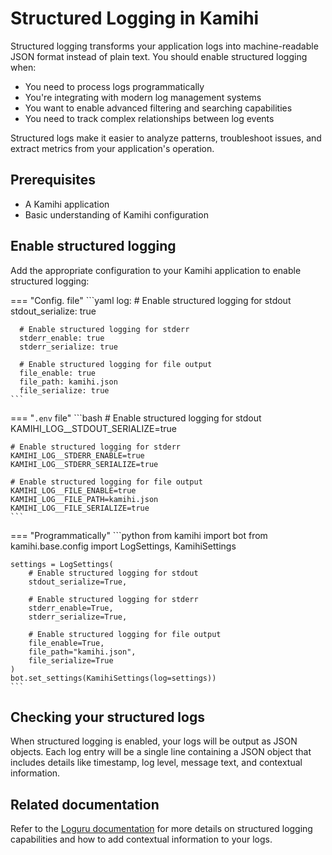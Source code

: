 # Structured Logging in Kamihi

Structured logging transforms your application logs into machine-readable JSON format instead of plain text. You should enable structured logging when:

- You need to process logs programmatically
- You're integrating with modern log management systems
- You want to enable advanced filtering and searching capabilities
- You need to track complex relationships between log events

Structured logs make it easier to analyze patterns, troubleshoot issues, and extract metrics from your application's operation.

## Prerequisites

- A Kamihi application
- Basic understanding of Kamihi configuration

## Enable structured logging

Add the appropriate configuration to your Kamihi application to enable structured logging:

=== "Config. file"
    ```yaml
    log:
      # Enable structured logging for stdout
      stdout_serialize: true

      # Enable structured logging for stderr
      stderr_enable: true
      stderr_serialize: true

      # Enable structured logging for file output
      file_enable: true
      file_path: kamihi.json
      file_serialize: true
    ```
=== "`.env` file"
    ```bash
    # Enable structured logging for stdout
    KAMIHI_LOG__STDOUT_SERIALIZE=true

    # Enable structured logging for stderr
    KAMIHI_LOG__STDERR_ENABLE=true
    KAMIHI_LOG__STDERR_SERIALIZE=true

    # Enable structured logging for file output
    KAMIHI_LOG__FILE_ENABLE=true
    KAMIHI_LOG__FILE_PATH=kamihi.json
    KAMIHI_LOG__FILE_SERIALIZE=true
    ```
=== "Programmatically"
    ```python
    from kamihi import bot
    from kamihi.base.config import LogSettings, KamihiSettings

    settings = LogSettings(
        # Enable structured logging for stdout
        stdout_serialize=True,

        # Enable structured logging for stderr
        stderr_enable=True,
        stderr_serialize=True,

        # Enable structured logging for file output
        file_enable=True,
        file_path="kamihi.json",
        file_serialize=True
    )
    bot.set_settings(KamihiSettings(log=settings))
    ```

## Checking your structured logs

When structured logging is enabled, your logs will be output as JSON objects. Each log entry will be a single line containing a JSON object that includes details like timestamp, log level, message text, and contextual information.

## Related documentation

Refer to the [Loguru documentation](https://loguru.readthedocs.io/en/stable/overview.html#structured-logging-as-needed) for more details on structured logging capabilities and how to add contextual information to your logs.

